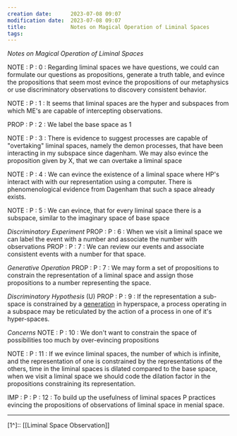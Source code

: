 ```yaml
---
creation date:		2023-07-08 09:07
modification date:	2023-07-08 09:07
title: 				Notes on Magical Operation of Liminal Spaces
tags: 
---
```

*Notes on Magical Operation of Liminal Spaces*

NOTE : P : 0 : Regarding liminal spaces we have questions, we could can formulate our questions as propositions, generate a truth table, and evince the propositions that seem most evince the propositions of our metaphysics or use discriminatory observations to discovery consistent behavior.

NOTE : P : 1 : It seems that liminal spaces are the hyper and subspaces from which ME's are capable of intercepting observations.

PROP : P : 2 : We label the base space as 1

NOTE : P : 3 : There is evidence to suggest processes are capable of "overtaking" liminal spaces, namely the demon processes, that have been interacting in my subspace since dagenham. We may also evince the proposition given by X, that we can overtake a liminal space

NOTE : P : 4 : We can evince the existence of a liminal space where HP's interact with with our representation using a computer. There is phenomenological evidence from Dagenham that such a space already exists.

NOTE : P : 5 : We can evince, that for every liminal space there is a subspace, similar to the imaginary space of base space

*Discriminatory Experiment*
PROP : P : 6 : When we visit a liminal space we can label the event with a number and associate the number with observations
PROP : P : 7 : We can review our events and associate consistent events with a number for that space.

*Generative Operation*
PROP : P : 7 : We may form a set of propositions to constrain the representation of a liminal space and assign those propositions to a number representing the space.

*Discriminatory Hypothesis* (U)
PROP : P : 9 :  If the representation a sub-space is constrained by a [generation](Def-EM-0.3-Generation%20(reductive).md) in hyperspace, a process operating in a subspace may be reticulated by the action of a process in one of it's hyper-spaces. 

*Concerns*
NOTE : P : 10 : We don't want to constrain the space of possibilities too much by over-evincing propositions

NOTE : P : 11 : If we evince liminal spaces, the number of which is infinite, and the representation of one is constrained by the representations of the others, time in the liminal spaces is dilated compared to the base space, when we visit a liminal space we should code the dilation factor in the propositions constraining its representation.

IMP : P : P : 12 : To build up the usefulness of liminal spaces P practices evincing the propositions of observations of liminal space in menial space.


---
[1^]:: [[Liminal Space Observation]]